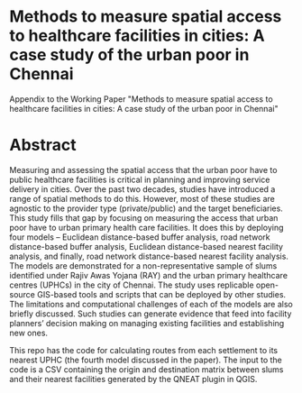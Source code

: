 # Methods to measure spatial access to healthcare facilities in cities: A case study of the urban poor in Chennai
Appendix to the Working Paper "Methods to measure spatial access to healthcare facilities in cities: A case study of the urban poor in Chennai"

# Abstract

Measuring and assessing the spatial access that the urban poor have to public healthcare facilities is critical in planning and improving service delivery in cities. Over the past two decades, studies have introduced a range of spatial methods to do this. However, most of these studies are agnostic to the provider type (private/public) and the target beneficiaries. This study fills that gap by focusing on measuring the access that urban poor have to urban primary health care facilities. It does this by deploying four models – Euclidean distance-based buffer analysis, road network distance-based buffer analysis, Euclidean distance-based nearest facility analysis, and finally, road network distance-based nearest facility analysis. The models are demonstrated for a non-representative sample of slums identified under Rajiv Awas Yojana (RAY) and the urban primary healthcare centres (UPHCs) in the city of Chennai. The study uses replicable open-source GIS-based tools and scripts that can be deployed by other studies. The limitations and computational challenges of each of the models are also briefly discussed. Such studies can generate evidence that feed into facility planners’ decision making on managing existing facilities and establishing new ones.

This repo has the code for calculating routes from each settlement to its nearest UPHC (the fourth model discussed in the paper). The input to the code is a CSV containing the origin and destination matrix between slums and their nearest facilities generated by the QNEAT plugin in QGIS. 
